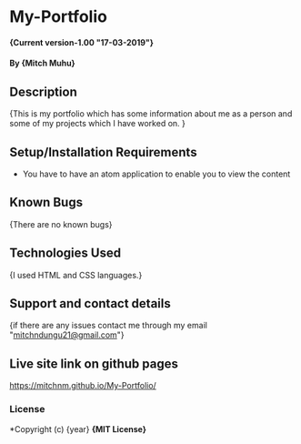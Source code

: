 # My-Portfolio
#### {Current version-1.00 "17-03-2019"}
#### By **{Mitch Muhu}**
## Description
{This is my portfolio which has some information about me as a person and some of my projects which I have worked on. }
## Setup/Installation Requirements
* You have to have an atom application to enable you to view the content
## Known Bugs
{There are no known bugs}
## Technologies Used
{I used HTML and CSS languages.}
## Support and contact details
{if there are any issues contact me through my email "mitchndungu21@gmail.com"}
## Live site link on github pages
https://mitchnm.github.io/My-Portfolio/
### License
*Copyright (c) {year} **{MIT License}**
